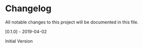 # Changelog
All notable changes to this project will be documented in this file.

[0.1.0] - 2019-04-02

Initial Version